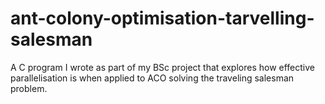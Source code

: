 # ant-colony-optimisation-tarvelling-salesman
A C program I wrote as part of my BSc project that explores how effective parallelisation is when applied to ACO solving the traveling salesman problem.
